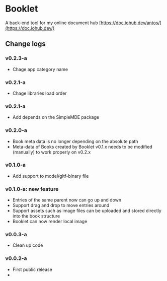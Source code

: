 # Booklet
A back-end tool for my online document hub [https://doc.iohub.dev/antos/](https://doc.iohub.dev/)


## Change logs
### v0.2.3-a
* Chage app category name
### v0.2.1-a
* Chage libraries load order
### v0.2.1-a
* Add depends on the SimpleMDE package
### v0.2.0-a
* Book meta data is no longer depending on the absolute path
* Meta-data of Books created by Booklet v0.1.x needs to be modified (manually) to work properly on v0.2.x
### v0.1.0-a
* Add support to model/gltf-binary file
### v0.1.0-a: new feature
* Entries of the same parent now can go up and down
* Support drag and drop to move entries around
* Support assets such as image files can be uploaded and stored directly into the book structure
* Booklet can now render local image

### v0.0.3-a
* Clean up code

### v0.0.2-a
* First public release
*

